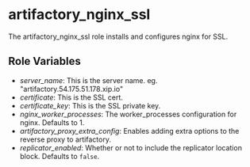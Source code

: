 # artifactory_nginx_ssl
The artifactory_nginx_ssl role installs and configures nginx for SSL.

## Role Variables
* _server_name_: This is the server name. eg. "artifactory.54.175.51.178.xip.io"
* _certificate_: This is the SSL cert.
* _certificate_key_: This is the SSL private key.
* _nginx_worker_processes_: The worker_processes configuration for nginx. Defaults to 1.
* _artifactory_proxy_extra_config_: Enables adding extra options to the reverse proxy to artifactory.
* _replicator_enabled_: Whether or not to include the replicator location block. Defaults to `false`.
